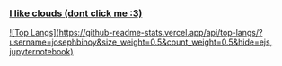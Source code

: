 ### [I like clouds (dont click me :3)](https://www.youtube.com/watch?v=dQw4w9WgXcQ)

[![Top Langs](https://github-readme-stats.vercel.app/api/top-langs/?username=josephbinoy&size_weight=0.5&count_weight=0.5&hide=ejs, jupyternotebook)](https://github.com/anuraghazra/github-readme-stats)
